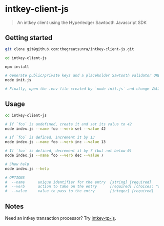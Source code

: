 # intkey-client-js

> An intkey client using the Hyperledger Sawtooth Javascript SDK

## Getting started

```bash
git clone git@github.com:thegreatsunra/intkey-client-js.git

cd intkey-client-js

npm install

# Generate public/private keys and a placeholder Sawtooth validator URL
node init.js

# Finally, open the .env file created by `node init.js` and change VALIDATOR_URL to the IP address of your Sawtooth validator
```

## Usage

```bash
cd intkey-client-js

# If `foo` is undefined, create it and set its value to 42
node index.js --name foo --verb set --value 42

# If `foo` is defined, increment it by 13
node index.js --name foo --verb inc --value 13

# If `foo` is defined, decrement it by 7 (but not below 0)
node index.js --name foo --verb dec --value 7

# Show help
node index.js --help

# OPTIONS
#  --name      unique identifier for the entry  [string] [required]
#  --verb      action to take on the entry      [required] [choices: "set", "inc", "dec"]
#  --value     value to pass to the entry       [integer] [required]
```

## Notes

Need an intkey transaction processor? Try [intkey-tp-js](https://github.com/thegreatsunra/intkey-client-js).

